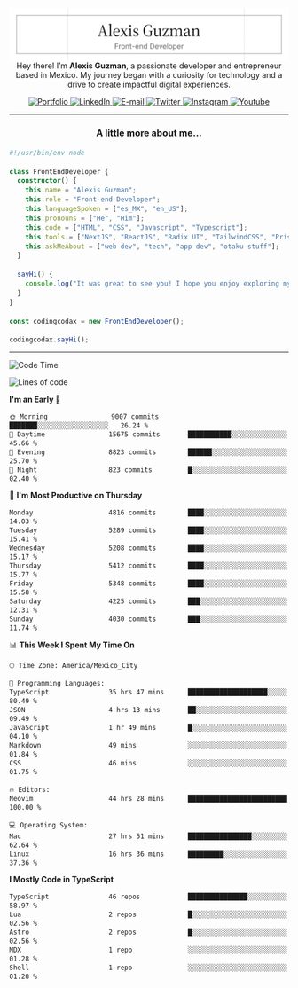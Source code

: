 <img align='right' src="./Banner.png" width="" />
<p align='center'>Hey there! I’m <strong>Alexis Guzman</strong>, a passionate developer and entrepreneur based in Mexico. My journey began with a curiosity for technology and a drive to create impactful digital experiences.</p>

<div align='center'>
  <a href='https://www.codingcodax.dev' target='_blank'>
    <img alt='Portfolio' src='https://img.shields.io/badge/Portfolio-black?logo=vercel&style=flat-square'>
  </a>
  <a href='https://linkedin.com/in/codingcodax' target='_blank'>
    <img alt='LinkedIn' src='https://img.shields.io/badge/LinkedIn-black?logo=LinkedIn&style=flat-square'>
  </a>
  <a href='mailto:hello@codingcodax.com' target='_blank'>
    <img alt='E-mail' src='https://img.shields.io/badge/Email-black?logo=Gmail&style=flat-square'>
  </a>
  <a href='https://x.com/codingcodax' target='_blank'>
    <img alt='Twitter' src='https://img.shields.io/badge/X-black?logo=X&style=flat-square'>
  </a>
  <a href='https://www.instagram.com/codingcodax' target='_blank'>
    <img alt='Instagram' src='https://img.shields.io/badge/Instagram-black?logo=Instagram&style=flat-square'>
  </a>
  <a href='https://www.youtube.com/@codingcodax' target='_blank'>
    <img alt='Youtube' src='https://img.shields.io/badge/YouTube-black?logo=Youtube&style=flat-square'>
  </a>
</div>


---

<h3 align='center'>A little more about me...</h3>

```typescript
#!/usr/bin/env node

class FrontEndDeveloper {
  constructor() {
    this.name = "Alexis Guzman";
    this.role = "Front-end Developer";
    this.languageSpoken = ["es_MX", "en_US"];
    this.pronouns = ["He", "Him"];
    this.code = ["HTML", "CSS", "Javascript", "Typescript"];
    this.tools = ["NextJS", "ReactJS", "Radix UI", "TailwindCSS", "Prisma", "Shadcn UI"];
    this.askMeAbout = ["web dev", "tech", "app dev", "otaku stuff"];
  }

  sayHi() {
    console.log("It was great to see you! I hope you enjoy exploring my work.");
  }
}

const codingcodax = new FrontEndDeveloper();

codingcodax.sayHi();
```

---

<!--START_SECTION:waka-->
![Code Time](http://img.shields.io/badge/Code%20Time-3%2C337%20hrs%207%20mins-blue)

![Lines of code](https://img.shields.io/badge/From%20Hello%20World%20I%27ve%20Written-9.4%20million%20lines%20of%20code-blue)

**I'm an Early 🐤** 

```text
🌞 Morning                9007 commits        ███████░░░░░░░░░░░░░░░░░░   26.24 % 
🌆 Daytime                15675 commits       ███████████░░░░░░░░░░░░░░   45.66 % 
🌃 Evening                8823 commits        ██████░░░░░░░░░░░░░░░░░░░   25.70 % 
🌙 Night                  823 commits         █░░░░░░░░░░░░░░░░░░░░░░░░   02.40 % 
```
📅 **I'm Most Productive on Thursday** 

```text
Monday                   4816 commits        ████░░░░░░░░░░░░░░░░░░░░░   14.03 % 
Tuesday                  5289 commits        ████░░░░░░░░░░░░░░░░░░░░░   15.41 % 
Wednesday                5208 commits        ████░░░░░░░░░░░░░░░░░░░░░   15.17 % 
Thursday                 5412 commits        ████░░░░░░░░░░░░░░░░░░░░░   15.77 % 
Friday                   5348 commits        ████░░░░░░░░░░░░░░░░░░░░░   15.58 % 
Saturday                 4225 commits        ███░░░░░░░░░░░░░░░░░░░░░░   12.31 % 
Sunday                   4030 commits        ███░░░░░░░░░░░░░░░░░░░░░░   11.74 % 
```


📊 **This Week I Spent My Time On** 

```text
🕑︎ Time Zone: America/Mexico_City

💬 Programming Languages: 
TypeScript               35 hrs 47 mins      ████████████████████░░░░░   80.49 % 
JSON                     4 hrs 13 mins       ██░░░░░░░░░░░░░░░░░░░░░░░   09.49 % 
JavaScript               1 hr 49 mins        █░░░░░░░░░░░░░░░░░░░░░░░░   04.10 % 
Markdown                 49 mins             ░░░░░░░░░░░░░░░░░░░░░░░░░   01.84 % 
CSS                      46 mins             ░░░░░░░░░░░░░░░░░░░░░░░░░   01.75 % 

🔥 Editors: 
Neovim                   44 hrs 28 mins      █████████████████████████   100.00 % 

💻 Operating System: 
Mac                      27 hrs 51 mins      ████████████████░░░░░░░░░   62.64 % 
Linux                    16 hrs 36 mins      █████████░░░░░░░░░░░░░░░░   37.36 % 
```

**I Mostly Code in TypeScript** 

```text
TypeScript               46 repos            ███████████████░░░░░░░░░░   58.97 % 
Lua                      2 repos             █░░░░░░░░░░░░░░░░░░░░░░░░   02.56 % 
Astro                    2 repos             █░░░░░░░░░░░░░░░░░░░░░░░░   02.56 % 
MDX                      1 repo              ░░░░░░░░░░░░░░░░░░░░░░░░░   01.28 % 
Shell                    1 repo              ░░░░░░░░░░░░░░░░░░░░░░░░░   01.28 % 
```




<!--END_SECTION:waka-->
